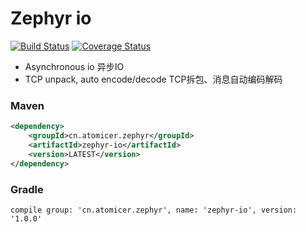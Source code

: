 # Zephyr io

[![Build Status](https://travis-ci.org/raomuyang/skmq-java-tool.svg?branch=master)](https://travis-ci.org/raomuyang/skmq-java-tool)  [![Coverage Status](https://coveralls.io/repos/github/raomuyang/skmq-java-tool/badge.svg?branch=master)](https://coveralls.io/github/raomuyang/skmq-java-tool?branch=master)

* Asynchronous io    异步IO
* TCP unpack, auto encode/decode TCP拆包、消息自动编码解码

### Maven
```xml
<dependency>
    <groupId>cn.atomicer.zephyr</groupId>
    <artifactId>zephyr-io</artifactId>
    <version>LATEST</version>
</dependency>
```
### Gradle
```
compile group: 'cn.atomicer.zephyr', name: 'zephyr-io', version: '1.0.0'
```
